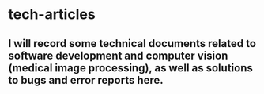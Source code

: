 # tech-articles
## I will record some technical documents related to software development and computer vision (medical image processing), as well as solutions to bugs and error reports here. 

